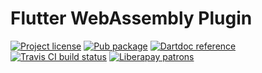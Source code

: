 Flutter WebAssembly Plugin
==========================

[![Project license](https://img.shields.io/badge/license-Public%20Domain-blue.svg)](https://unlicense.org)
[![Pub package](https://img.shields.io/pub/v/flutter_wasm.svg)](https://pub.dartlang.org/packages/flutter_wasm)
[![Dartdoc reference](https://img.shields.io/badge/dartdoc-reference-blue.svg)](https://pub.dartlang.org/documentation/flutter_wasm/latest/)
[![Travis CI build status](https://img.shields.io/travis/drydart/flutter_wasm/master.svg)](https://travis-ci.org/drydart/flutter_wasm)
[![Liberapay patrons](http://img.shields.io/liberapay/patrons/drydart.svg?logo=liberapay)](https://liberapay.com/drydart/donate)
